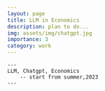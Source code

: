 ```yaml
---
layout: page
title: LLM in Economics
description: plan to do...
img: assets/img/chatgpt.jpg
importance: 3
category: work
---
```


    ---
    LLM, Chatgpt, Economics
        -- start from summer,2023
    ---
